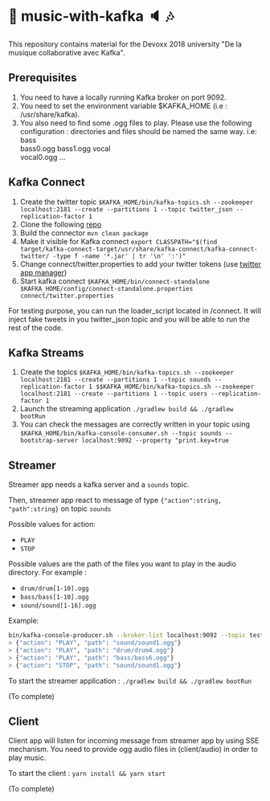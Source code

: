 # :musical_note: music-with-kafka :speaker: :notes:
This repository contains material for the Devoxx 2018 university "De la musique collaborative avec Kafka".

## Prerequisites
1. You need to have a locally running Kafka broker on port 9092.
2. You need to set the environment variable $KAFKA_HOME (i.e : /usr/share/kafka).
3. You also need to find some .ogg files to play. Please use the following configuration : directories and files should be named the same way. i.e:
bass\
     bass0.ogg
     bass1.ogg
vocal\
     vocal0.ogg
     ... 

## Kafka Connect
1. Create the twitter topic `$KAFKA_HOME/bin/kafka-topics.sh --zookeeper localhost:2181 --create --partitions 1 --topic twitter_json --replication-factor 1`
2. Clone the following [repo](https://github.com/jcustenborder/kafka-connect-twitter)
3. Build the connector `mvn clean package`
4. Make it visible for Kafka connect `export CLASSPATH="$(find target/kafka-connect-target/usr/share/kafka-connect/kafka-connect-twitter/ -type f -name '*.jar' | tr '\n' ':')"` 
5. Change connect/twitter.properties to add your twitter tokens (use [twitter app manager](https://apps.twitter.com/))
6. Start kafka connect `$KAFKA_HOME/bin/connect-standalone $KAFKA_HOME/config/connect-standalone.properties connect/twitter.properties`

For testing purpose, you can run the loader_script located in /connect. It will inject fake tweets in you twitter_json topic and you will be able to run the rest of the code.

## Kafka Streams
1. Create the topics
`$KAFKA_HOME/bin/kafka-topics.sh --zookeeper localhost:2181 --create --partitions 1 --topic sounds --replication-factor 1
$$KAFKA_HOME/bin/kafka-topics.sh --zookeeper localhost:2181 --create --partitions 1 --topic users --replication-factor 1`
2. Launch the streaming application `./gradlew build && ./gradlew bootRun`
3. You can check the messages are correctly written in your topic using `$KAFKA_HOME/bin/kafka-console-consumer.sh --topic sounds --bootstrap-server localhost:9092 --property "print.key=true`

## Streamer

Streamer app needs a kafka server and a `sounds` topic.

Then, streamer app react to message of type `{"action":string, "path":string}` on topic `sounds`

Possible values for action: 
* `PLAY`
* `STOP`

Possible values are the path of the files you want to play in the audio directory. For example :
* `drum/drum[1-10].ogg`
* `bass/bass[1-10].ogg`
* `sound/sound[1-16].ogg`

Example:

``` sh
bin/kafka-console-producer.sh --broker-list localhost:9092 --topic test
> {"action": "PLAY", "path": "sound/sound1.ogg"}
> {"action": "PLAY", "path": "drum/drum4.ogg"}
> {"action": "PLAY", "path": "bass/bass6.ogg"}
> {"action": "STOP", "path": "sound/sound1.ogg"}
```

To start the streamer application :
`./gradlew build && ./gradlew bootRun`

(To complete)

## Client

Client app will listen for incoming message from streamer app by using SSE mechanism.
You need to provide ogg audio files in (client/audio) in order to play music.

To start the client :
`yarn install && yarn start`

(To complete)
